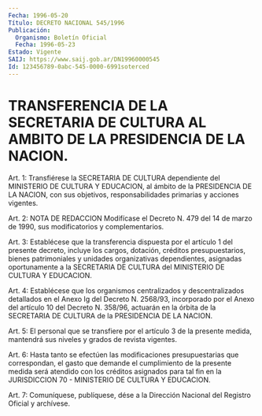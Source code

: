```yaml
---
Fecha: 1996-05-20
Título: DECRETO NACIONAL 545/1996
Publicación:
  Organismo: Boletín Oficial
  Fecha: 1996-05-23
Estado: Vigente
SAIJ: https://www.saij.gob.ar/DN19960000545
Id: 123456789-0abc-545-0000-6991soterced
---
```

# TRANSFERENCIA DE LA SECRETARIA DE CULTURA AL AMBITO DE LA PRESIDENCIA DE LA NACION.

<a id="1"></a>
Art. 1: Transfiérese la SECRETARIA DE CULTURA dependiente  del MINISTERIO  DE  CULTURA Y EDUCACION, al ámbito de la PRESIDENCIA DE LA  NACION,  con  sus   objetivos,  responsabilidades  primarias  y acciones vigentes.

<a id="2"></a>
Art. 2: NOTA DE REDACCION Modifícase el Decreto N. 479 del 14 de marzo de 1990, sus modificatorios y complementarios.

<a id="3"></a>
Art. 3: Establécese que la transferencia dispuesta por el artículo 1 del presente  decreto,  incluye  los  cargos,  dotación, créditos presupuestarios,  bienes  patrimoniales  y  unidades  organizativas dependientes,  asignadas  oportunamente a la SECRETARIA DE  CULTURA del MINISTERIO DE CULTURA Y EDUCACION.

<a id="4"></a>
Art. 4: Establécese que los organismos centralizados y descentralizados detallados  en  el Anexo Ig del Decreto N. 2568/93, incorporado por el Anexo del artículo  10  del  Decreto  N. 358/96, actuarán en la órbita de la SECRETARIA DE CULTURA de la PRESIDENCIA DE LA NACION.

<a id="5"></a>
Art.  5:  El  personal  que se transfiere por el artículo 3 de la presente medida, mantendrá sus niveles y grados de revista vigentes.

<a id="6"></a>
Art. 6: Hasta tanto se efectúen las modificaciones presupuestarias que  correspondan, el gasto  que  demande  el  cumplimiento  de  la presente  medida  será atendido con los créditos asignados para tal fin en la JURISDICCION  70  -  MINISTERIO  DE  CULTURA  Y EDUCACION.

<a id="7"></a>
Art. 7: Comuníquese, publíquese, dése a la Dirección Nacional  del Registro  Oficial  y  archívese.